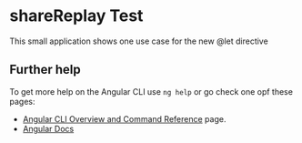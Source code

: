 # shareReplay Test

This small application shows one use case for the new @let directive


## Further help

To get more help on the Angular CLI use `ng help` or go check one opf these pages:

- [Angular CLI Overview and Command Reference](https://angular.io/cli) page.
- [Angular Docs](https://angular.dev/)

